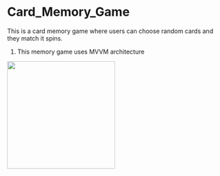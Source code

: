 # Card_Memory_Game
This is a card memory game where users can choose random cards and they match it spins.
1. This memory game uses MVVM architecture
   
<img src="https://github.com/emp-dot/Card_Memory_Game/blob/main/Memory.gif" width="250" />
